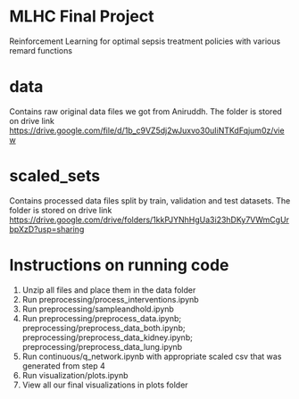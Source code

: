 # MLHC Final Project 
Reinforcement Learning for optimal sepsis treatment policies with various remard functions

# data 
Contains raw original data files we got from Aniruddh. The folder is stored on drive link 
https://drive.google.com/file/d/1b_c9VZ5dj2wJuxvo30uIiNTKdFqjum0z/view

# scaled_sets 
Contains processed data files split by train, validation and test datasets. The folder is stored on drive link 
https://drive.google.com/drive/folders/1kkPJYNhHgUa3i23hDKy7VWmCgUrbpXzD?usp=sharing

# Instructions on running code
1. Unzip all files and place them in the data folder
2. Run preprocessing/process_interventions.ipynb
3. Run preprocessing/sampleandhold.ipynb
4. Run preprocessing/preprocess_data.ipynb; preprocessing/preprocess_data_both.ipynb; preprocessing/preprocess_data_kidney.ipynb; preprocessing/preprocess_data_lung.ipynb
5. Run continuous/q_network.ipynb with appropriate scaled csv that was generated from step 4
6. Run visualization/plots.ipynb
7. View all our final visualizations in plots folder
